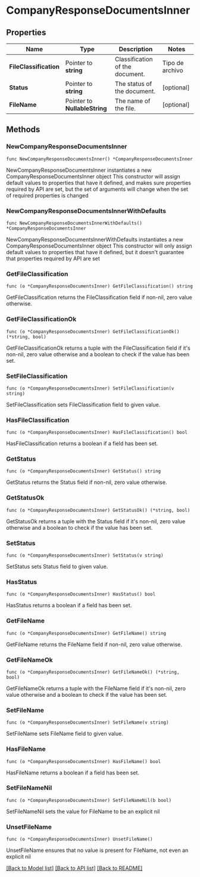 # CompanyResponseDocumentsInner

## Properties

Name | Type | Description | Notes
------------ | ------------- | ------------- | -------------
**FileClassification** | Pointer to **string** | Classification of the document.  | Tipo de archivo              | Descripción                                               | | :--------------------------- | :-------------------------------------------------------- | | &#x60;id_legal_representative&#x60;      | identificación oficial frente                             | | &#x60;id_legal_representative_back&#x60; | identificación oficial atrás                              | | &#x60;cfdi&#x60;                         | Prueba de situación fiscal                                | | &#x60;constitutive_act_basic&#x60;       | Acta constitutiva                                         | | &#x60;proof_of_address&#x60;             | Comprobante de domicilio del negocio                      | | &#x60;power_of_attonery&#x60;            | Poderes de representación                                 | | &#x60;deposit_account_cover&#x60;        | Carátula de la cuenta de depósito                         | | &#x60;permit_casino&#x60;                | Permiso ante SEGOB                                        | | &#x60;license_sanitation&#x60;           | Licencia sanitaria de COFEPRIS                            | | &#x60;registration_tourism&#x60;         | Inscripción ante el Registro Nacional de Turismo (SECTUR) |  | [optional] 
**Status** | Pointer to **string** | The status of the document. | [optional] 
**FileName** | Pointer to **NullableString** | The name of the file. | [optional] 

## Methods

### NewCompanyResponseDocumentsInner

`func NewCompanyResponseDocumentsInner() *CompanyResponseDocumentsInner`

NewCompanyResponseDocumentsInner instantiates a new CompanyResponseDocumentsInner object
This constructor will assign default values to properties that have it defined,
and makes sure properties required by API are set, but the set of arguments
will change when the set of required properties is changed

### NewCompanyResponseDocumentsInnerWithDefaults

`func NewCompanyResponseDocumentsInnerWithDefaults() *CompanyResponseDocumentsInner`

NewCompanyResponseDocumentsInnerWithDefaults instantiates a new CompanyResponseDocumentsInner object
This constructor will only assign default values to properties that have it defined,
but it doesn't guarantee that properties required by API are set

### GetFileClassification

`func (o *CompanyResponseDocumentsInner) GetFileClassification() string`

GetFileClassification returns the FileClassification field if non-nil, zero value otherwise.

### GetFileClassificationOk

`func (o *CompanyResponseDocumentsInner) GetFileClassificationOk() (*string, bool)`

GetFileClassificationOk returns a tuple with the FileClassification field if it's non-nil, zero value otherwise
and a boolean to check if the value has been set.

### SetFileClassification

`func (o *CompanyResponseDocumentsInner) SetFileClassification(v string)`

SetFileClassification sets FileClassification field to given value.

### HasFileClassification

`func (o *CompanyResponseDocumentsInner) HasFileClassification() bool`

HasFileClassification returns a boolean if a field has been set.

### GetStatus

`func (o *CompanyResponseDocumentsInner) GetStatus() string`

GetStatus returns the Status field if non-nil, zero value otherwise.

### GetStatusOk

`func (o *CompanyResponseDocumentsInner) GetStatusOk() (*string, bool)`

GetStatusOk returns a tuple with the Status field if it's non-nil, zero value otherwise
and a boolean to check if the value has been set.

### SetStatus

`func (o *CompanyResponseDocumentsInner) SetStatus(v string)`

SetStatus sets Status field to given value.

### HasStatus

`func (o *CompanyResponseDocumentsInner) HasStatus() bool`

HasStatus returns a boolean if a field has been set.

### GetFileName

`func (o *CompanyResponseDocumentsInner) GetFileName() string`

GetFileName returns the FileName field if non-nil, zero value otherwise.

### GetFileNameOk

`func (o *CompanyResponseDocumentsInner) GetFileNameOk() (*string, bool)`

GetFileNameOk returns a tuple with the FileName field if it's non-nil, zero value otherwise
and a boolean to check if the value has been set.

### SetFileName

`func (o *CompanyResponseDocumentsInner) SetFileName(v string)`

SetFileName sets FileName field to given value.

### HasFileName

`func (o *CompanyResponseDocumentsInner) HasFileName() bool`

HasFileName returns a boolean if a field has been set.

### SetFileNameNil

`func (o *CompanyResponseDocumentsInner) SetFileNameNil(b bool)`

 SetFileNameNil sets the value for FileName to be an explicit nil

### UnsetFileName
`func (o *CompanyResponseDocumentsInner) UnsetFileName()`

UnsetFileName ensures that no value is present for FileName, not even an explicit nil

[[Back to Model list]](../README.md#documentation-for-models) [[Back to API list]](../README.md#documentation-for-api-endpoints) [[Back to README]](../README.md)


